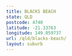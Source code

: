 ```yaml
---
title: BLACKS BEACH
state: QLD
postcode: 4740
latitude: -21.33763
longitude: 149.059737
url: /qld/blacks-beach/
layout: suburb
---
```

